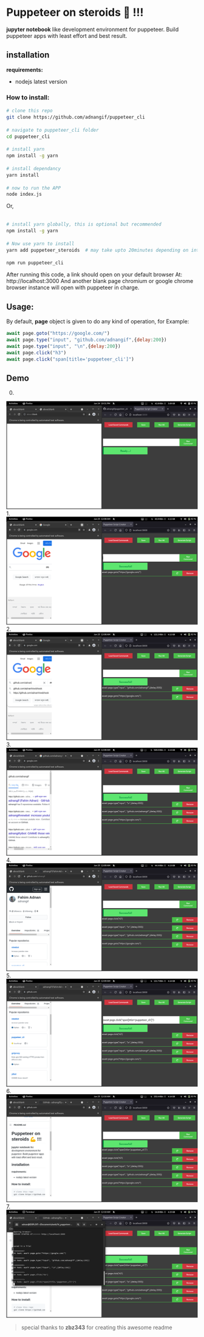 # Puppeteer on steroids :muscle: !!!

**jupyter notebook** like development environment for puppeteer. Build puppeteer apps with least effort and best result.

## installation

**requirements:**

* nodejs latest version

### How to install:

```bash
# clone this repo
git clone https://github.com/adnangif/puppeteer_cli 

# navigate to puppeteer_cli folder
cd puppeteer_cli 

# install yarn
npm install -g yarn

# install dependancy
yarn install

# now to run the APP
node index.js
```

Or,
```bash

# install yarn globally, this is optional but recommended
npm install -g yarn

# Now use yarn to install 
yarn add puppeteer_steroids  # may take upto 20minutes depending on internet connection

npm run puppeteer_cli


```


After running this code, a link should open on your default browser At: http://localhost:3000
And another blank page chromium or google chrome browser instance will open with puppeteer in charge. 

## Usage:
By default, **page** object is given to do any kind of operation, for Example:

```javascript
await page.goto("https://google.com/")
await page.type("input", "github.com/adnangif",{delay:200})
await page.type("input", "\n",{delay:200})
await page.click("h3")
await page.click("span[title='puppeteer_cli']")

```
## Demo

0.
![first img](https://github.com/adnangif/puppeteer_cli/blob/final/demo/demo_goto_this_repo/demo_0.png)
1.
![first img](https://github.com/adnangif/puppeteer_cli/blob/final/demo/demo_goto_this_repo/demo_21.png)
2.
![first img](https://github.com/adnangif/puppeteer_cli/blob/final/demo/demo_goto_this_repo/demo_23.png)
3.
![first img](https://github.com/adnangif/puppeteer_cli/blob/final/demo/demo_goto_this_repo/demo_24.png)
4.
![first img](https://github.com/adnangif/puppeteer_cli/blob/final/demo/demo_goto_this_repo/demo_25.png)
5.
![first img](https://github.com/adnangif/puppeteer_cli/blob/final/demo/demo_goto_this_repo/demo_26.png)
6.
![first img](https://github.com/adnangif/puppeteer_cli/blob/final/demo/demo_goto_this_repo/demo_27.png)
7.
![first img](https://github.com/adnangif/puppeteer_cli/blob/final/demo/demo_goto_this_repo/demo_28.png)


> special thanks to **zbz343** for creating this awesome readme